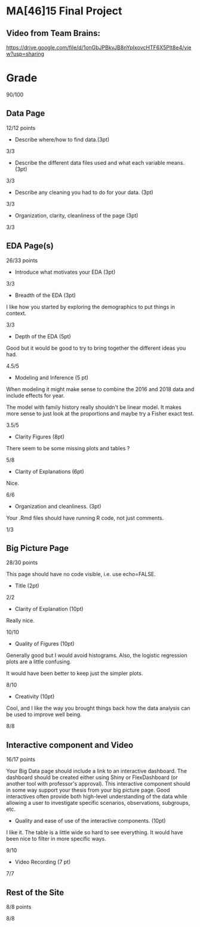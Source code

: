 # MA[46]15 Final Project

## Video from Team Brains:
https://drive.google.com/file/d/1onGbJPBkvJB8nYpIxovcHTF6X5Plt8e4/view?usp=sharing

# Grade

90/100

## Data Page

12/12 points

* Describe where/how to find data.(3pt)

3/3

* Describe the different data files used and what each variable means. (3pt)

3/3

* Describe any cleaning you had to do for your data. (3pt)

3/3

* Organization, clarity, cleanliness of the page (3pt)

3/3

## EDA Page(s)

26/33 points


* Introduce what motivates your EDA (3pt)

3/3

* Breadth of the EDA (3pt)

I like how you started by exploring the demographics to put things in context.

3/3


* Depth of the EDA (5pt)

Good but it would be good to try to bring together the different ideas you had.

4.5/5

* Modeling and Inference (5 pt)

When modeling it might make sense to combine the 2016 and 2018 data and include effects for year.

The model with family history really shouldn't be linear model. It makes more sense to just look at the proportions and maybe try a Fisher exact test.

3.5/5

* Clarity Figures (8pt)

There seem to be some missing plots and tables ?

5/8

* Clarity of Explanations (6pt)

Nice.

6/6


* Organization and cleanliness. (3pt)

Your .Rmd files should have running R code, not just comments.

1/3


## Big Picture Page

28/30 points

This page should have no code visible, i.e. use echo=FALSE.

* Title (2pt)


2/2

* Clarity of Explanation (10pt)

Really nice.

10/10

* Quality of Figures (10pt)

Generally good but I would avoid histograms. Also, the logistic regression plots are a little confusing.

It would have been better to keep just the simpler plots.

8/10


* Creativity (10pt)

Cool, and I like the way you brought things back how the data analysis can be used to improve well being.

8/8


## Interactive component and Video

16/17 points

Your Big Data page should include a link to an interactive dashboard. The dashboard should be created either using Shiny or FlexDashboard (or another tool with professor's approval). This interactive component should in some way support your thesis from your big picture page. Good interactives often provide both high-level understanding of the data while allowing a user to investigate specific scenarios, observations, subgroups, etc.

* Quality and ease of use of the interactive components. (10pt)

I like it. The table is a little wide so hard to see everything. It would have been nice to filter in more specific ways.

9/10


* Video Recording (7 pt)

7/7

## Rest of the Site

8/8 points


8/8

